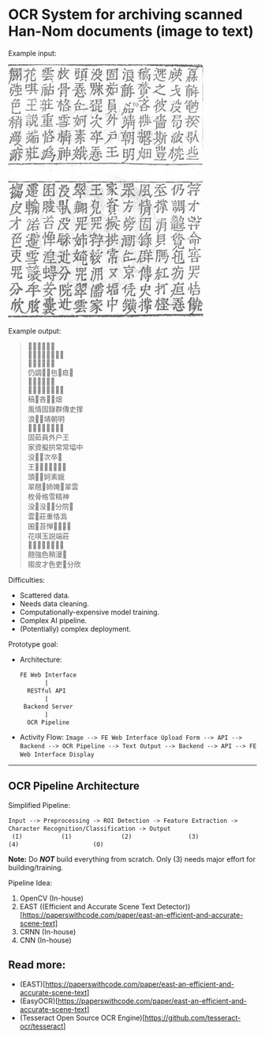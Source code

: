 # OCR System for archiving scanned Han-Nom documents (image to text)

Example input:

![Truyen Kieu (1866 version) - Page 01A](1866-truyen-kieu-p01a.jpg)

Example output:

> 𤾓𢆥𥪞揆𠊛些<br />
> 𡦂才𡦂命窖𱺵恄饒<br />
> 𣦆戈没局𣷭橷<br />
> 仍調𬖉𧡊㐌𤴬疸𢚸<br />
> 𨔍之彼嗇斯豊<br />
> 𡗶撑涓貝𦟐紅打㭴<br />
> 稿𦹳吝𱠎𠓀畑<br />
> 風情固錄群傳史撑<br />
> 浪𢆥󰞸靖朝明<br />
> 𦊚方𪹚𣼽𠄩京凭鐄<br />
> 固茹員外户王<br />
> 家資擬拱常常堛中<br />
> 没𤳆𡥵次卒𢚸<br />
> 王󰞹𱺵𡦂綏𣳔儒家<br />
> 頭𢚸𠄩妸素娥<br />
> 翠翹𱺵姉㛪𱺵翠雲<br />
> 枚骨格雪精神<br />
> 没𠊛没𨤔𨑮分院𨑮<br />
> 雲󰏙莊重恪潙<br />
> 囷𦝄苔惮󰞺𧍋𦬑囊<br />
> 花唭玉説端莊<br />
> 𩄲輸渃𩯀雪讓牟䏧<br />
> 翹強色稍漫𣻕<br />
> 搊皮才色吏𱺵分欣

Difficulties:

- Scattered data.
- Needs data cleaning.
- Computationally-expensive model training.
- Complex AI pipeline.
- (Potentially) complex deployment.

Prototype goal:

- Architecture:
  ```text
  FE Web Interface
         |
    RESTful API
         |
   Backend Server
         |
    OCR Pipeline
  ```
- Activity Flow:
  `Image --> FE Web Interface Upload Form --> API --> Backend --> OCR Pipeline --> Text Output --> Backend --> API --> FE Web Interface Display`

---


## OCR Pipeline Architecture

Simplified Pipeline:

```text
Input --> Preprocessing -> ROI Detection -> Feature Extraction -> Character Recognition/Classification -> Output
 (I)           (1)              (2)                (3)                             (4)                     (O)
```

**Note:** Do **_NOT_** build everything from scratch. Only (3) needs major effort for building/training.

Pipeline Idea:

1. OpenCV (In-house)
2. EAST ((Efficient and Accurate Scene Text Detector))[https://paperswithcode.com/paper/east-an-efficient-and-accurate-scene-text]
3. CRNN (In-house)
4. CNN (In-house)


## Read more:

- (EAST)[https://paperswithcode.com/paper/east-an-efficient-and-accurate-scene-text]
- (EasyOCR)[https://paperswithcode.com/paper/east-an-efficient-and-accurate-scene-text]
- (Tesseract Open Source OCR Engine)[https://github.com/tesseract-ocr/tesseract]

